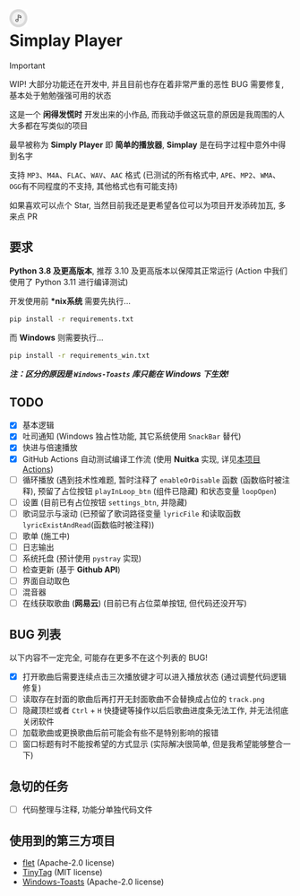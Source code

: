 <img width="32" height="32" align="left" style="float: left; margin: 0 10px 0 0;" alt="Simplay Player Logo" src="https://github.com/WhatDamon/Simplay-Player/blob/main/asset/simplay.png">  

# Simplay Player

> [!IMPORTANT]  
> WIP! 大部分功能还在开发中, 并且目前也存在着非常严重的恶性 BUG 需要修复, 基本处于勉勉强强可用的状态

这是一个 __闲得发慌时__ 开发出来的小作品, 而我动手做这玩意的原因是我周围的人大多都在写类似的项目

最早被称为 __Simply Player__ 即 __简单的播放器__, __Simplay__ 是在码字过程中意外中得到名字

支持 `MP3`、`M4A`、`FLAC`、`WAV`、`AAC` 格式 (已测试的所有格式中, `APE`、`MP2`、`WMA`、`OGG`有不同程度的不支持, 其他格式也有可能支持)

如果喜欢可以点个 Star, 当然目前我还是更希望各位可以为项目开发添砖加瓦, 多来点 PR

## 要求

__Python 3.8 及更高版本__, 推荐 3.10 及更高版本以保障其正常运行 (Action 中我们使用了 Python 3.11 进行编译测试)

开发使用前 __*nix系统__ 需要先执行...

~~~Bash
pip install -r requirements.txt
~~~

而 __Windows__ 则需要执行...

~~~Bash
pip install -r requirements_win.txt
~~~

___注：区分的原因是 `Windows-Toasts` 库只能在 Windows 下生效!___

## TODO

- [x] 基本逻辑
- [x] 吐司通知 (Windows 独占性功能, 其它系统使用 `SnackBar` 替代)
- [x] 快进与倍速播放
- [x] GitHub Actions 自动测试编译工作流 (使用 __Nuitka__ 实现, 详见[本项目 Actions](https://github.com/WhatDamon/Simplay-Player/actions))
- [ ] 循环播放 (遇到技术性难题, 暂时注释了 `enableOrDisable` 函数 (函数临时被注释), 预留了占位按钮 `playInLoop_btn` (组件已隐藏) 和状态变量 `loopOpen`)
- [ ] 设置 (目前已有占位按钮 `settings_btn`, 并隐藏)
- [ ] 歌词显示与滚动 (已预留了歌词路径变量 `lyricFile` 和读取函数 `lyricExistAndRead`(函数临时被注释))
- [ ] 歌单 (施工中)
- [ ] 日志输出
- [ ] 系统托盘 (预计使用 `pystray` 实现)
- [ ] 检查更新 (基于 __Github API__)
- [ ] 界面自动取色
- [ ] 混音器
- [ ] 在线获取歌曲 (__网易云__) (目前已有占位菜单按钮, 但代码还没开写)

## BUG 列表

以下内容不一定完全, 可能存在更多不在这个列表的 BUG!

- [x] 打开歌曲后需要连续点击三次播放键才可以进入播放状态 (通过调整代码逻辑修复)
- [ ] 读取存在封面的歌曲后再打开无封面歌曲不会替换成占位的 `track.png`
- [ ] 隐藏顶栏或者 `Ctrl` + `H` 快捷键等操作以后后歌曲进度条无法工作, 并无法彻底关闭软件
- [ ] 加载歌曲或更换歌曲后前可能会有些不是特别影响的报错
- [ ] 窗口标题有时不能按希望的方式显示 (实际解决很简单, 但是我希望能够整合一下)

## 急切的任务

- [ ] 代码整理与注释, 功能分单独代码文件

## 使用到的第三方项目

- [flet](https://github.com/flet-dev/flet) (Apache-2.0 license)
- [TinyTag](https://github.com/devsnd/tinytag) (MIT license)
- [Windows-Toasts](https://github.com/DatGuy1/Windows-Toasts) (Apache-2.0 license)